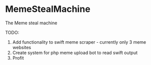 # MemeStealMachine
The Meme steal machine

TODO:

1. Add functionality to swift meme scraper - currently only 3 meme websites
2. Create system for php meme upload bot to read swift output
3. Profit
